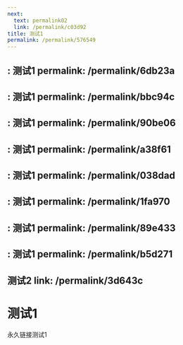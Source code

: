 ```yaml
---
next:
  text: permalink02
  link: /permalink/c03d92
title: 测试1
permalink: /permalink/576549
---
```


: 测试1
permalink: /permalink/6db23a
---

: 测试1
permalink: /permalink/bbc94c
---

: 测试1
permalink: /permalink/90be06
---

: 测试1
permalink: /permalink/a38f61
---

: 测试1
permalink: /permalink/038dad
---

: 测试1
permalink: /permalink/1fa970
---

: 测试1
permalink: /permalink/89e433
---

: 测试1
permalink: /permalink/b5d271
---

 测试2
  link: /permalink/3d643c
---
# 测试1

永久链接测试1

